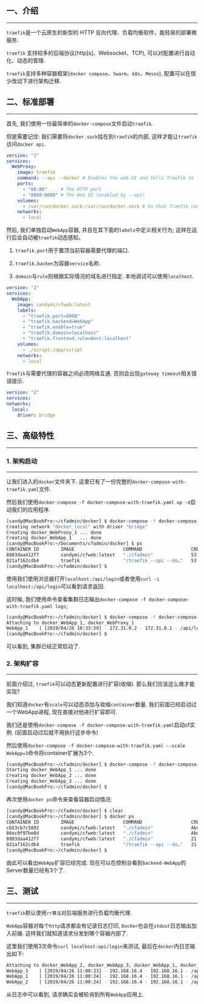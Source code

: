 ## 一、介绍

---

  `traefik`是一个云原生的新型的 HTTP 反向代理、负载均衡软件，能轻易的部署微服务.

  `traefik` 支持较多的后端协议(http[s]、Websocket、TCP), 可以对配置进行自动化、动态的管理.

  `traefik`支持多种容器框架(`docker compose`、`Swarm`、`k8s`、`Mesos`), 配置可以在很少改动下进行架构迁移. 

## 二、标准部署

---

  首先, 我们使用一份最简单的`docker-compose`文件启动`traefik`.

  但是需要记住: 我们需要将`docker.sock`挂在到`traefik`的内部, 这样才能让`traefik`访问`docker api`.

```yaml
version: "2"
services:
  WebProxy:
    image: traefik
    command: --api --docker # Enables the web UI and tells Traefik to listen to docker
    ports:
      - "80:80"     # The HTTP port
      - "8080:8080" # The Web UI (enabled by --api)
    volumes:
      - /var/run/docker.sock:/var/run/docker.sock # So that Traefik can listen to the Docker events
    networks:
      - local
```

  然后, 我们单独启动`WebApp`容器, 并且在其下面的`labels`中定义相关行为; 这样在运行后会自动被`traefik`动态感知。

  1. `traefik.port`用于置顶当前容器需要代理的端口.

  2. `traefik.backen`为容器`service`名称.

  3. `domain`与`rule`则根据实际情况的域名进行指定. 本地调试可以使用`localhost`.

```yaml
version: "2"
services:
  WebApp:
    image: candymi/cfweb:latest
    labels:
      - "traefik.port=8080"
      - "traefik.backend=WebApp"
      - "traefik.enable=true"
      - "traefik.domain=localhost"
      - "traefik.frontend.rule=Host:localhost"
    volumes:
      - ./script:/app/script
    networks:
      - local
```
  
  `Traefik`与需要代理的容器之间必须网络互通. 否则会出现`gateway timeout`相关错误提示.

```yaml
version: "2"
services:
networks:
  local:
    driver: bridge
```

## 三、高级特性

---

### 1. 架构启动

---

  让我们进入的`docker`文件夹下. 这里已有了一份完整的`docker-compose-with-traefik.yaml`文件.

  然后我们使用`docker-compose -f docker-compose-with-traefik.yaml up -d`启动我们的应用程序.

```bash
[candy@MacBookPro:~/cfadmin/docker] $ docker-compose -f docker-compose-with-traefik.yaml up -d
Creating network "docker_local" with driver "bridge"
Creating docker_WebProxy_1 ... done
Creating docker_WebApp_1   ... done
[candy@MacBookPro:~/Documents/cfadmin/docker] $ ps
CONTAINER ID        IMAGE                  COMMAND                  CREATED             STATUS              PORTS                                        NAMES
8803daa412f7        candymi/cfweb:latest   "./cfadmin"              53 seconds ago      Up 51 seconds                                                    docker_WebApp_1
021af162cdb4        traefik                "/traefik --api --do…"   53 seconds ago      Up 51 seconds       0.0.0.0:80->80/tcp, 0.0.0.0:8080->8080/tcp   docker_WebProxy_1
[candy@MacBookPro:~/cfadmin/docker] $
```

  使用我们使用浏览器打开`localhost:/api/login`或者使用`curl -i localhost:/api/login`可以看到请求返回.

  这时候, 我们使用命令查看集群日志输出`docker-compose -f docker-compose-with-traefik.yaml logs`;

```bash
[candy@MacBookPro:~/cfadmin/docker] $ docker-compose -f docker-compose-with-traefik.yaml logs
Attaching to docker_WebApp_1, docker_WebProxy_1
WebApp_1    | [2019/04/26 10:33:59] - 172.31.0.2 - 172.31.0.1 - /api/login - GET - 200 - req_time: 0.000324/Sec
[candy@MacBookPro:~/cfadmin/docker] $
```

  可以看到, 集群已经正常启动了.

### 2. 架构扩容

---

  前面介绍过, `traefik`可以动态更新配置进行扩容(收缩). 那么我们应该这么做才能实现?

  我们知道`docker`有`scale`可以动态添加与收缩`container`数量. 我们前面已经启动过一个WebApp进程, 现在直接对他进行扩容即可.

  我们还是使用`docker-compose -f docker-compose-with-traefik.yaml`启动cf实例. (前面启动过后就不用执行这步命令)

  然后使用`docker-compose -f docker-compose-with-traefik.yaml --scale WebApp=3`命令将container扩展为3个.

```bash
[candy@MacBookPro:~/cfadmin/docker] $ docker-compose -f docker-compose-with-traefik.yaml --scale WebApp=3
Starting docker_WebApp_1 ... done
Creating docker_WebApp_2 ... done
Creating docker_WebApp_3 ... done
[candy@MacBookPro:~/cfadmin/docker] $
```

  再次使用`docker ps`命令来查看容器启动情况:

```bash
[candy@MacBookPro:~/cfadmin/docker] $ clear
[candy@MacBookPro:~/cfadmin/docker] $ docker ps
CONTAINER ID        IMAGE                  COMMAND                  CREATED              STATUS              PORTS                                        NAMES
cb53cb7c5892        candymi/cfweb:latest   "./cfadmin"              About a minute ago   Up About a minute                                                docker_WebApp_2
86ec0f97be0d        candymi/cfweb:latest   "./cfadmin"              About a minute ago   Up About a minute                                                docker_WebApp_3
8803daa412f7        candymi/cfweb:latest   "./cfadmin"              21 minutes ago       Up 2 minutes                                                     docker_WebApp_1
021af162cdb4        traefik                "/traefik --api --do…"   21 minutes ago       Up 2 minutes        0.0.0.0:80->80/tcp, 0.0.0.0:8080->8080/tcp   docker_WebProxy_1
[candy@MacBookPro:~/cfadmin/docker] $
```

  由此可以看出`WebApp`扩容已经完成. 现在可以在控制台看到`backend-WebApp`的Server数量已经有3个了.

## 三、测试

---

  `traefik`默认使用`rr算法`对后端服务进行负载均衡代理.

  `WebApp`容器对每个`http`请求都会有记录日志打印, `Docker`也会在`stdout`日志输出加入前缀. 这样我们就知道请求分发到哪个容器内部了.

  这里我们使用3次命令`curl localhost:api/login`来测试, 最后在`docker`内日志输出如下:

```bash
Attaching to docker_WebApp_2, docker_WebApp_3, docker_WebApp_1, docker_WebProxy_1
WebApp_3    | [2019/04/26 11:00:23] - 192.168.16.4 - 192.168.16.1 - /api/login - GET - 200 - req_time: 0.000534/Sec
WebApp_1    | [2019/04/26 11:00:24] - 192.168.16.4 - 192.168.16.1 - /api/login - GET - 200 - req_time: 0.000247/Sec
WebApp_2    | [2019/04/26 11:00:24] - 192.168.16.4 - 192.168.16.1 - /api/login - GET - 200 - req_time: 0.000297/Sec
```

  从日志中可以看到, 请求确实会被轮询到所有`WebApp`应用上.